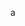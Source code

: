 a

<!---
sychjelly/sychjelly is a ✨ special ✨ repository because its `README.md` (this file) appears on your GitHub profile.
You can click the Preview link to take a look at your changes.
--->
